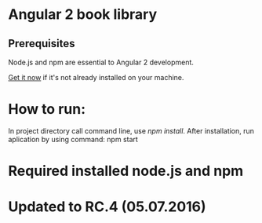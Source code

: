 # Angular 2 book library

## Prerequisites

Node.js and npm are essential to Angular 2 development. 
    
<a href="https://docs.npmjs.com/getting-started/installing-node" target="_blank" title="Installing Node.js and updating npm">
Get it now</a> if it's not already installed on your machine.
 
# How to run:
 In project directory call command line, use *npm install*. After installation, run aplication by using command: npm start
 
# Required installed node.js and npm 

# Updated to RC.4 (05.07.2016) 


